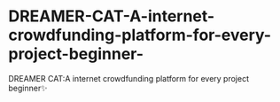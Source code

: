 # DREAMER-CAT-A-internet-crowdfunding-platform-for-every-project-beginner-
DREAMER CAT:A internet crowdfunding platform for every project beginner✨
